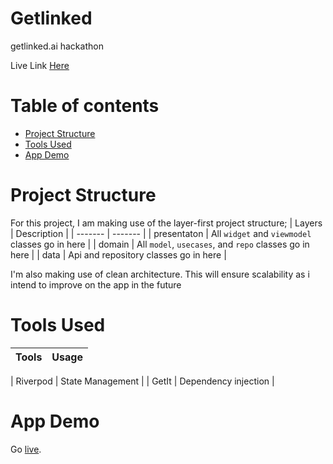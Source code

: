 # Getlinked

getlinked.ai hackathon

Live Link [Here](https://getlinkedbybishopeze.netlify.app/)

Table of contents
=================
<!--ts-->
   * [Project Structure](#project-structure)
   * [Tools Used](#tools-used)
   * [App Demo](#app-demo)
   
<!--te-->


Project Structure
=================
For this project, I am making use of the layer-first project structure;
| Layers | Description |
| ------- | ------- |
| presentaton | All `widget` and `viewmodel` classes go in here |
| domain | All `model`, `usecases`, and `repo` classes go in here |
| data | Api and repository classes go in here |

I'm also making use of clean architecture.
This will ensure scalability as i intend to improve on the app in the future



Tools Used
==========

| Tools | Usage |
| ------- | ------- |

| Riverpod | State Management |
| GetIt | Dependency injection |


App Demo
========
Go [live](https://getlinkedbybishopeze.netlify.app/).
